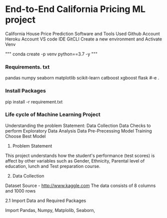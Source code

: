 # End-to-End California Pricing ML project
California House Price Prediction
Software and Tools Used
Github Account
Heroku Account
VS code IDE
GitCLI
Create a new environment and Activate Venv

""" conda create -p venv python==3.7 -y """
### Requirements. txt
pandas
numpy
seaborn
matplotlib
scikit-learn
catboost
xgboost
flask
#-e .

### Install Packages
pip install -r requirement.txt



### Life cycle of Machine Learning Project

Understanding the problem Statement:
Data Collection
Data Checks to perform
Exploratory Data Analysis
Data Pre-Precessing
Model Training
Choose Best Model

1. Problem Statement

This project understands how the student's performance (test scores) is affect by other variables such as Gender, Ethnicity,
Parental level of education, lunch and Test preparation course.

2. Data Collection

Dataset Source - http://www.kaggle.com
The data consists of 8 columns and 1000 rows

2.1 Import Data and Required Packages

Import Pandas, Numpy, Matplolib, Seaborn, 